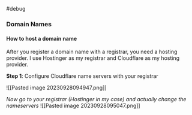 #debug 
### Domain Names

#### How to host a domain name

After you register a domain name with a registrar, you need a hosting provider. I use Hostinger as my registrar and Cloudflare as my hosting provider. 

**Step 1**: Configure Cloudflare name servers with your registrar

![[Pasted image 20230928094947.png]]

*Now go to your registrar (Hostinger in my case) and actually change the nameservers*
![[Pasted image 20230928095047.png]]



